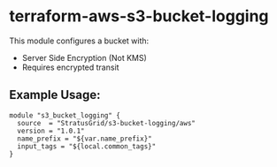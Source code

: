 # terraform-aws-s3-bucket-logging
This module configures a bucket with:
 - Server Side Encryption (Not KMS)
 - Requires encrypted transit
 
 ## Example Usage:
```
module "s3_bucket_logging" {
  source  = "StratusGrid/s3-bucket-logging/aws"
  version = "1.0.1"
  name_prefix = "${var.name_prefix}"
  input_tags = "${local.common_tags}"
}
```
